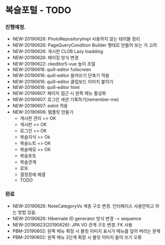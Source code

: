 복슬포털 - TODO
=========================








### 진행예정.
- NEW-20190626: PhotoRepositoryImpl 사용하지 않는 테이블 정리
- NEW-20190626: PageQueryCondition Builder 형태로 만들어 보는 거 고려
- NEW-20190626: 게시판 CLOB Lazy loadding
- NEW-20190626: 페이징 방식 변경
- NEW-20190622: ckeditor5-vue 높이 조절
- NEW-20190616: quill-editor fullscreen
- NEW-20190616: quill-editor 들어쓰기 단축기 적용
- NEW-20190616: quill-editor 클립보드 이미지 붙이기
- NEW-20190616: quill-editor html
- NEW-20190607: 페이지 접근 시 왼쪽 메뉴 활성화
- NEW-20190607: 로그인 세션 기록하기(remember-me)
- NEW-20190607: eslint 적용
- NEW-20190606: 템플릿 만들기
    - 게시판 관리 => OK
    - 게시판 => OK
    - 로그인 => OK
    - 복슬지식 => Ok
    - 복슬노트 => OK
    - 복슬메모 => OK
    - 복슬포토
    - 복슬관계
    - 로또
    - 결정장애 해결
    - TODO

### 완료
- NEW-20190626: NoteCategoryVo 계층 구조 변경. 인터페이스 사용안하고 하는 방법 있음.
- NEW-20190626: Hibernate ID generator 방식 변경 -> sequence
- NEW-20190623(20190626): JPA VO 관계 구조 변경. FK 사용
- PBM-20190602: 왼쪽 메뉴 확장 시 블릿 이미지 표시가 메뉴를 덮어 버리는 문제
- PBM-20190602: 왼쪽 메뉴 2단계 확장 시 블릿 이미지 들어 쓰기 오류

